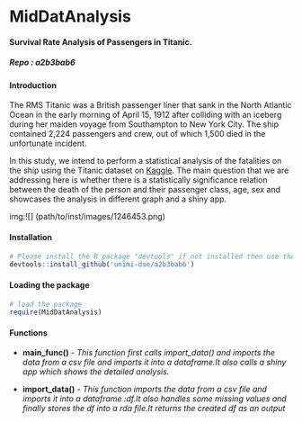 # MidDatAnalysis


#### Survival Rate Analysis of Passengers in Titanic.
##### Repo : a2b3bab6

#### Introduction

The RMS Titanic was a British passenger liner that sank in the North Atlantic Ocean in the early morning of April 15, 1912 after colliding with an iceberg during her maiden voyage from Southampton to New York City. The ship contained 2,224 passengers and crew, out of which 1,500 died in the unfortunate incident.

In this study, we intend to perform a statistical analysis of the fatalities on the ship using the Titanic dataset on [Kaggle](https://www.kaggle.com/c/titanic/data/train.csv). The main question that we are addressing here is whether there is a statistically significance relation between the death of the person and their passenger class, age, sex and showcases the analysis in different graph and a shiny app.

img:![] (path/to/inst/images/1246453.png)

                                  

#### Installation

```R
# Please install the R package "devtools" if not installed then use the following command:
devtools::install_github('unimi-dse/a2b3bab6')
```

#### Loading the package

```R
# load the package
require(MidDatAnalysis)
```

#### Functions

* __main_func()__ - *This function first calls import_data() and imports the data from a csv file and imports it into a dataframe.It also calls a shiny app which shows the detailed analysis.*

* __import_data()__ - *This function  imports the data from a csv file and imports it into a dataframe :df.It also handles some missing values and finally stores the df into a rda file.It returns the created df as an output*


